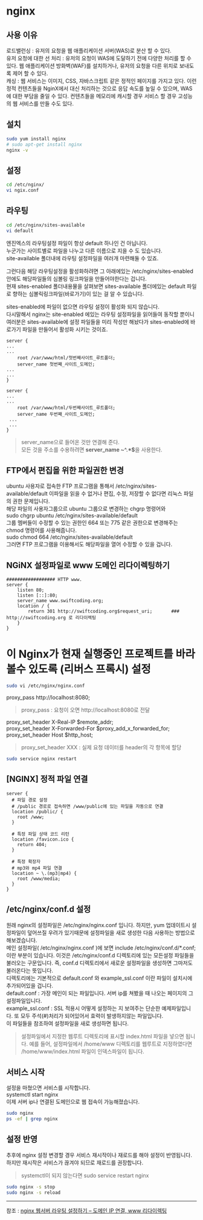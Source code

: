 
# nginx

## 사용 이유
로드밸런싱 : 유저의 요청을 웹 애플리케이션 서버(WAS)로 분산 할 수 있다.  
유저 요청에 대한 선 처리 : 유저의 요청이 WAS에 도달하기 전에 다양한 처리를 할 수 있다. 웹 애플리케이션 방화벽(WAF)를 설치하거나, 유저의 요청을 다른 위치로 보내도록 제어 할 수 있다.  
캐싱 : 웹 서비스는 이미지, CSS, 자바스크립트 같은 정적인 페이지를 가지고 있다. 이런 정적 컨텐츠들을 NginX에서 대신 처리하는 것으로 응답 속도를 높일 수 있으며, WAS에 대한 부담을 줄일 수 있다. 컨텐츠들을 메모리에 캐시할 경우 서비스 할 경우 고성능의 웹 서비스를 만들 수도 있다.  

## 설치
```bash
sudo yum install nginx
# sudo apt-get install nginx
nginx -v
```

## 설정
```bash
cd /etc/nginx/
vi ngix.conf
```

## 라우팅
```bash
cd /etc/nginx/sites-available
vi default
```
엔진엑스의 라우팅설정 파일이 항상 default  하나인 건 아닙니다.  
누군가는 사이트별로 파일을 나누고 다른 이름으로 지을 수 도 있습니다.    
site-available 폴더내에 라우팅 설정파일을 여러개 마련해둘 수 있죠.  

그런다음 해당 라우팅설정을 활성화하려면 그 아래에있는 /etc/nginx/sites-enabled 안에도 해당파일들의 심볼링 링크파일을 만들어야한다는 겁니다.  
현재 sites-enabled 폴더내용물을 살펴보면 sites-available 폴더에있는 default 파일로 향하는 심볼릭링크파일(바로가기)이 있는 걸 알 수 있습니다.  

sites-enabled에 파일이 없으면 라우팅 설정이 활성화 되지 않습니다.  
다시말해서 nginx는 site-enabled 에있는 라우팅 설정파일을 읽어들여 동작할 뿐이니 여러분은 sites-available에 설정 파일들을 미리 작성만 해놨다가 sites-enabled에 바로가기 파일을 만들어서 활성화 시키는 것이죠.  

```vim
server { 
...
...
    root /var/www/html/첫번째사이트_루트폴더; 
    server_name 첫번째_사이트_도메인;
...
...
}

server {
...
... 
    root /var/www/html/두번째사이트_루트폴더; 
    server_name 두번째_사이트_도메인;
 ...
 ... 
}
```
> server_name으로 들어온 것만 연결해 준다.  
> 모든 것을 주소를 수용하려면 <b>server_name ~^.*$</b>을 사용한다.  

## FTP에서 편집을 위한 파일권한 변경
ubuntu 사용자로 접속한 FTP 프로그램을 통해서 /etc/nginx/sites-available/default 이파일을 읽을 수 없거나 편집, 수정, 저장할 수 없다면 리눅스 파일의 권한 문제입니다.  
해당 파일의 사용자그룹으르 ubuntu 그룹으로 변경하는 chgrp 명령어와  
sudo chgrp ubuntu /etc/nginx/sites-available/default  
그룹 멤버들이 수정할 수 있는 권한인 664 또는 775 같은 권한으로 변경해주는 chmod 명령어를 사용해줍니다.  
sudo chmod 664 /etc/nginx/sites-available/default  
그러면 FTP 프로그램을 이용해서도 해당파일을 열어 수정할 수 있을 겁니다.  

## NGiNX 설정파일로 www 도메인 리다이렉팅하기
```vim
################## HTTP www.
server {
    listen 80;
    listen [::]:80;
    server_name www.swiftcoding.org;
    location / {
        return 301 http://swiftcoding.org$request_uri;       ### http://swiftcoding.org 로 리다이렉팅
    }
}
```

# 이 Nginx가 현재 실행중인 프로젝트를 바라볼수 있도록 (리버스 프록시) 설정

```bash
sudo vi /etc/nginx/nginx.conf
```

proxy_pass http://localhost:8080;  
> proxy_pass : 요청이 오면 http://localhost:8080로 전달  

proxy_set_header X-Real-IP $remote_addr;  
proxy_set_header X-Forwarded-For $proxy_add_x_forwarded_for;  
proxy_set_header Host $http_host;  
> proxy_set_header XXX : 실제 요청 데이터를 header의 각 항목에 할당  

```bash
sudo service nginx restart
```

## [NGINX] 정적 파일 연결
```vim
server {
  # 파일 경로 설정
  # /public 경로로 접속하면 /www/public에 있는 파일을 자동으로 연결
  location /public/ {
    root /www;
  }

  # 특정 파일 상태 코드 리턴
  location /favicon.ico {
    return 404;
  }

  # 특정 확장자
  # mp3와 mp4 파일 연결
  location ~ \.(mp3|mp4) {
    root /www/media;
  }
}
```

## /etc/nginx/conf.d 설정
원래 nginx의 설정파일은 /etc/nginx/nginx.conf 입니다. 하지만, yum 업데이트시 설정파일이 덮어쓰질 우려가 있기때문에 설정파일을 새로 생성한 다음 사용하는 방법으로 해보겠습니다.  
메인 설정파일( /etc/nginx/nginx.conf )에 보면 include /etc/nginx/conf.d/*.conf; 이란 부분이 있습니다. 이것은 /etc/nginx/conf.d 디렉토리에 있는 모든설정 파일들을 불러오는 구문입니다. 즉, conf.d 디렉토리에서 새로운 설정파일을 생성하면 그마저도 불러온다는 뜻입니다.   
디렉토리에는 기본적으로 default.conf 와 example_ssl.conf 이란 파일이 설치시에 추가되어있을 겁니다.  
default.conf : 가장 메인이 되는 파일입니다. 서버 ip를 쳐봤을 때 나오는 페이지의 그 설정파일입니다.  
example_ssl.conf : SSL 적용시 어떻게 설정하는 지 보여주는 단순한 예제파일입니다. 또 모두 주석(#)처리가 되어있어서 효력이 발생하지않는 파일입니다.   
이 파일들을 참조하여 설정파일을 새로 생성하면 됩니다.  
> 설정파일에서 지정한 웹루트 디렉토리에 표시할 index.html 파일을 넣으면 됩니다. 예를 들어, 설정파일에서 /home/www 디렉토리를 웹루트로 지정하였다면 /home/www/index.html 파일이 인덱스파일이 됩니다.  

## 서비스 시작
설정을 마쳤으면 서비스를 시작합니다.  
systemctl start nginx  
이제 서버 ip나 연결된 도메인으로 웹 접속이 가능해졌습니다.  
```bash
sudo nginx
ps -ef | grep nginx
```

## 설정 반영
추후에 nginx 설정 변경할 경우 서비스 재시작이나 재로드를 해야 설정이 반영됩니다.  
하지만 재시작은 서비스가 끊겨야 되므로 재로드를 권장합니다.  
> systemctl이 되지 않는다면 sudo service restart nginx  
```bash
sudo nginx -s stop
sudo nginx -s reload
```

---
참조 : [nginx 웹서버 라우팅 설정하기 – 도메인 IP 연결, www 리다이렉팅](https://swiftcoding.org/nginx-routing)